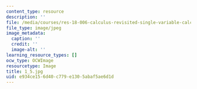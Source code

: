 ```yaml
---
content_type: resource
description: ''
file: /media/courses/res-18-006-calculus-revisited-single-variable-calculus-fall-2010/e934ce156d40c779e1305abaf5ae6d1d_1_5.jpg
file_type: image/jpeg
image_metadata:
  caption: ''
  credit: ''
  image-alt: ''
learning_resource_types: []
ocw_type: OCWImage
resourcetype: Image
title: 1_5.jpg
uid: e934ce15-6d40-c779-e130-5abaf5ae6d1d
---
```

